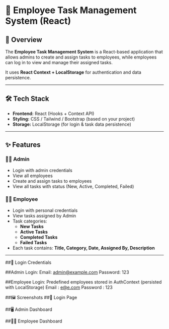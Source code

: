 # 📌 Employee Task Management System (React)

## 🚀 Overview
The **Employee Task Management System** is a React-based application that allows admins to create and assign tasks to employees, while employees can log in to view and manage their assigned tasks.  

It uses **React Context + LocalStorage** for authentication and data persistence.

---

## 🛠️ Tech Stack
- **Frontend:** React (Hooks + Context API)
- **Styling:** CSS / Tailwind / Bootstrap (based on your project)
- **Storage:** LocalStorage (for login & task data persistence)

---

## ✨ Features

### 👨‍💼 Admin
- Login with admin credentials
- View all employees
- Create and assign tasks to employees
- View all tasks with status (New, Active, Completed, Failed)

### 👨‍💻 Employee
- Login with personal credentials
- View tasks assigned by Admin
- Task categories:  
  - **New Tasks**  
  - **Active Tasks**  
  - **Completed Tasks**  
  - **Failed Tasks**
- Each task contains: **Title, Category, Date, Assigned By, Description**

--- 
##🔑 Login Credentials

##Admin Login:
Email: admin@example.com
Password: 123

##Employee Login:
Predefined employees stored in AuthContext (persisted with LocalStorage)
Email : e@e.com
Password : 123

##🖼️ Screenshots
##🔐 Login Page

##🖥️ Admin Dashboard

##👨‍💻 Employee Dashboard
